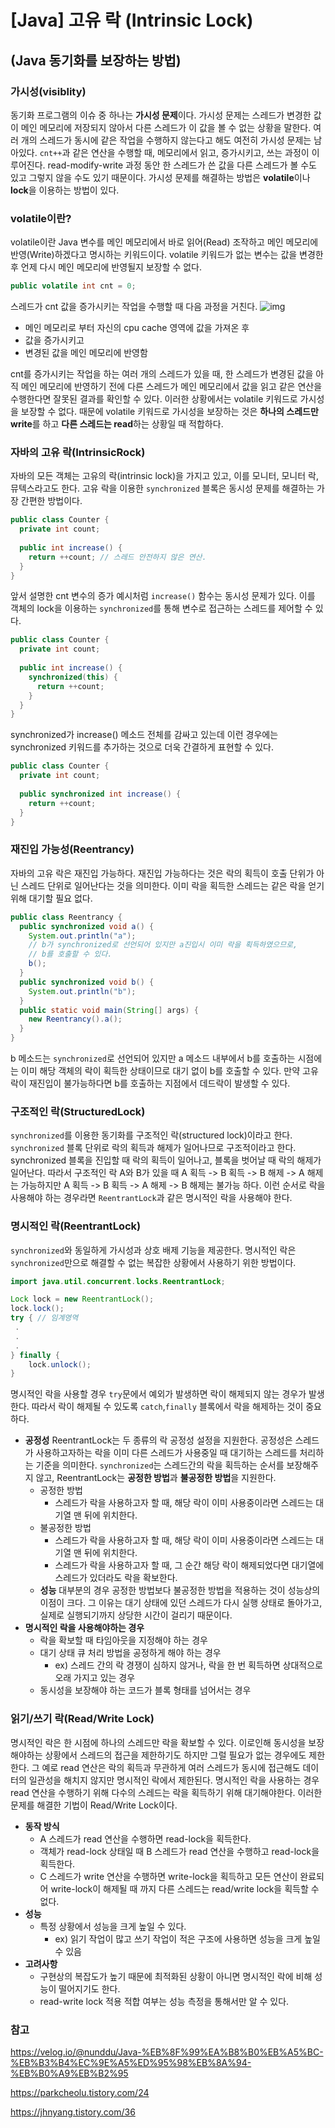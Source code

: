 # [Java] 고유 락 (Intrinsic Lock)


## (Java 동기화를 보장하는 방법)



### 가시성(visiblity)

동기화 프로그램의 이슈 중 하나는 **가시성 문제**이다. 가시성 문제는 스레드가 변경한 값이 메인 메모리에 저장되지 않아서 다른 스레드가 이 값을 볼 수 없는 상황을 말한다. 여러 개의 스레드가 동시에 같은 작업을 수행하지 않는다고 해도 여전히 가시성 문제는 남아있다. `cnt++`과 같은 연산을 수행할 때, 메모리에서 읽고, 증가시키고, 쓰는 과정이 이루어진다. read-modify-write 과정 동안 한 스레드가 쓴 값을 다른 스레드가 볼 수도 있고 그렇지 않을 수도 있기 때문이다. 가시성 문제를 해결하는 방법은 **volatile**이나 **lock**을 이용하는 방법이 있다.



### volatile이란?

volatile이란 Java 변수를 메인 메모리에서 바로 읽어(Read) 조작하고 메인 메모리에 반영(Write)하겠다고 명시하는 키워드이다. volatile 키워드가 없는 변수는 값을 변경한 후 언제 다시 메인 메모리에 반영될지 보장할 수 없다.

```java
public volatile int cnt = 0;
```

스레드가 cnt 값을 증가시키는 작업을 수행할 때 다음 과정을 거친다.
![img](https://media.vlpt.us/images/nunddu/post/18f81bb1-f393-4263-acab-6890f0a5e98e/image.png)

- 메인 메모리로 부터 자신의 cpu cache 영역에 값을 가져온 후
- 값을 증가시키고
- 변경된 값을 메인 메모리에 반영함

cnt를 증가시키는 작업을 하는 여러 개의 스레드가 있을 때, 한 스레드가 변경된 값을 아직 메인 메모리에 반영하기 전에 다른 스레드가 메인 메모리에서 값을 읽고 같은 연산을 수행한다면 잘못된 결과를 확인할 수 있다. 이러한 상황에서는 volatile 키워드로 가시성을 보장할 수 없다. 때문에 volatile 키워드로 가시성을 보장하는 것은 **하나의 스레드만 write**를 하고 **다른 스레드는 read**하는 상황일 때 적합하다.



### 자바의 고유 락(IntrinsicRock)

자바의 모든 객체는 고유의 락(intrinsic lock)을 가지고 있고, 이를 모니터, 모니터 락, 뮤텍스라고도 한다. 고유 락을 이용한 `synchronized` 블록은 동시성 문제를 해결하는 가장 간편한 방법이다.

```java
public class Counter {
  private int count;
  
  public int increase() {
    return ++count; // 스레드 안전하지 않은 연산.
  }
}
```

앞서 설명한 cnt 변수의 증가 예시처럼 `increase()` 함수는 동시성 문제가 있다. 이를 객체의 lock을 이용하는 `synchronized`를 통해 변수로 접근하는 스레드를 제어할 수 있다.

```java
public class Counter {
  private int count;
 
  public int increase() {
    synchronized(this) {
      return ++count;
    }
  }
}
```

synchronized가 increase() 메소드 전체를 감싸고 있는데 이런 경우에는 synchronized 키워드를 추가하는 것으로 더욱 간결하게 표현할 수 있다.

```java
public class Counter {
  private int count;
  
  public synchronized int increase() {
    return ++count;
  }
}
```



### 재진입 가능성(Reentrancy)

자바의 고유 락은 재진입 가능하다. 재진입 가능하다는 것은 락의 획득이 호출 단위가 아닌 스레드 단위로 일어난다는 것을 의미한다. 이미 락을 획득한 스레드는 같은 락을 얻기 위해 대기할 필요 없다.

```java
public class Reentrancy {
  public synchronized void a() {
    System.out.println("a");
    // b가 synchronized로 선언되어 있지만 a진입시 이미 락을 획득하였으므로,
    // b를 호출할 수 있다.
    b();
  }
  public synchronized void b() {
    System.out.println("b");
  }
  public static void main(String[] args) {
    new Reentrancy().a();
  }
}
```

b 메소드는 `synchronized`로 선언되어 있지만 a 메소드 내부에서 b를 호출하는 시점에는 이미 해당 객체의 락이 획득한 상태이므로 대기 없이 b를 호출할 수 있다. 만약 고유 락이 재진입이 불가능하다면 b를 호출하는 지점에서 데드락이 발생할 수 있다.



### 구조적인 락(StructuredLock)

`synchronized`를 이용한 동기화를 구조적인 락(structured lock)이라고 한다. `synchronized` 블록 단위로 락의 획득과 해제가 일어나므로 구조적이라고 한다. synchronized 블록을 진입할 때 락의 획득이 일어나고, 블록을 벗어날 때 락의 해제가 일어난다. 따라서 구조적인 락 A와 B가 있을 때 A 획득 -> B 획득 -> B 해제 -> A 해제는 가능하지만 A 획득 -> B 획득 -> A 해제 -> B 해제는 불가능 하다. 이런 순서로 락을 사용해야 하는 경우라면 `ReentrantLock`과 같은 명시적인 락을 사용해야 한다.



### 명시적인 락(ReentrantLock)

`synchronized`와 동일하게 가시성과 상호 배제 기능을 제공한다. 명시적인 락은 `synchronized`만으로 해결할 수 없는 복잡한 상황에서 사용하기 위한 방법이다.

```java
import java.util.concurrent.locks.ReentrantLock;

Lock lock = new ReentrantLock();
lock.lock();
try { // 임계영역
 .
 .  
 .
} finally {
    lock.unlock();
}
```

명시적인 락을 사용할 경우 `try`문에서 예외가 발생하면 락이 해제되지 않는 경우가 발생한다. 따라서 락이 해제될 수 있도록 `catch`,`finally` 블록에서 락을 해제하는 것이 중요하다.

- **공정성**
  ReentrantLock는 두 종류의 락 공정성 설정을 지원한다. 공정성은 스레드가 사용하고자하는 락을 이미 다른 스레드가 사용중일 때 대기하는 스레드를 처리하는 기준을 의미한다. `synchronized`는 스레드간의 락을 획득하는 순서를 보장해주지 않고, ReentrantLock는 **공정한 방법**과 **불공정한 방법**을 지원한다.
  - 공정한 방법
    - 스레드가 락을 사용하고자 할 때, 해당 락이 이미 사용중이라면 스레드는 대기열 맨 뒤에 위치한다.
  - 불공정한 방법
    - 스레드가 락을 사용하고자 할 때, 해당 락이 이미 사용중이라면 스레드는 대기열 맨 뒤에 위치한다.
    - 스레드가 락을 사용하고자 할 때, 그 순간 해당 락이 해제되었다면 대기열에 스레드가 있더라도 락을 확보한다.
  - **성능**
    대부분의 경우 공정한 방법보다 불공정한 방법을 적용하는 것이 성능상의 이점이 크다. 그 이유는 대기 상태에 있던 스레드가 다시 실행 상태로 돌아가고, 실제로 실행되기까지 상당한 시간이 걸리기 때문이다.
- **명시적인 락을 사용해야하는 경우**
  - 락을 확보할 때 타임아웃을 지정해야 하는 경우
  - 대기 상태 큐 처리 방법을 공정하게 해야 하는 경우
    - ex) 스레드 간의 락 경쟁이 심하지 않거나, 락을 한 번 획득하면 상대적으로 오래 가지고 있는 경우
  - 동시성을 보장해야 하는 코드가 블록 형태를 넘어서는 경우



### 읽기/쓰기 락(Read/Write Lock)

명시적인 락은 한 시점에 하나의 스레드만 락을 확보할 수 있다. 이로인해 동시성을 보장해야하는 상황에서 스레드의 접근을 제한하기도 하지만 그럴 필요가 없는 경우에도 제한한다. 그 예로 read 연산은 락의 획득과 무관하게 여러 스레드가 동시에 접근해도 데이터의 일관성을 해치지 않지만 명시적인 락에서 제한된다. 명시적인 락을 사용하는 경우 read 연산을 수행하기 위해 다수의 스레드는 락을 획득하기 위해 대기해야한다. 이러한 문제를 해결한 기법이 Read/Write Lock이다.

- **동작 방식**
  - A 스레드가 read 연산을 수행하면 read-lock을 획득한다.
  - 객체가 read-lock 상태일 때 B 스레드가 read 연산을 수행하고 read-lock을 획득한다.
  - C 스레드가 write 연산을 수행하면 write-lock을 획득하고 모든 연산이 완료되어 write-lock이 해제될 때 까지 다른 스레드는 read/write lock을 획득할 수 없다.
- **성능**
  - 특정 상황에서 성능을 크게 높일 수 있다.
    - ex) 읽기 작업이 많고 쓰기 작업이 적은 구조에 사용하면 성능을 크게 높일 수 있음
- **고려사항**
  - 구현상의 복잡도가 높기 때문에 최적화된 상황이 아니면 명시적인 락에 비해 성능이 떨어지기도 한다.
  - read-write lock 적용 적합 여부는 성능 측정을 통해서만 알 수 있다.



### 참고

https://velog.io/@nunddu/Java-%EB%8F%99%EA%B8%B0%EB%A5%BC-%EB%B3%B4%EC%9E%A5%ED%95%98%EB%8A%94-%EB%B0%A9%EB%B2%95

https://parkcheolu.tistory.com/24

https://jhnyang.tistory.com/36